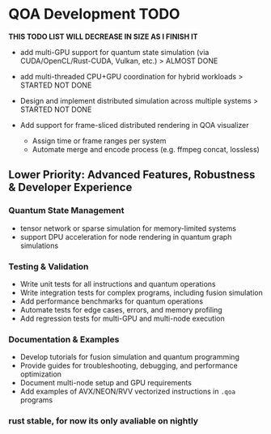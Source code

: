 # QOA Development TODO

**THIS TODO LIST WILL DECREASE IN SIZE AS I FINISH IT**

- add multi-GPU support for quantum state simulation (via CUDA/OpenCL/Rust-CUDA, Vulkan, etc.) > ALMOST DONE
- add multi-threaded CPU+GPU coordination for hybrid workloads > STARTED NOT DONE

- Design and implement distributed simulation across multiple systems > STARTED NOT DONE

- Add support for frame-sliced distributed rendering in QOA visualizer
  - Assign time or frame ranges per system
  - Automate merge and encode process (e.g. ffmpeg concat, lossless)

## Lower Priority: Advanced Features, Robustness & Developer Experience

### Quantum State Management
- tensor network or sparse simulation for memory-limited systems
- support DPU acceleration for node rendering in quantum graph simulations

### Testing & Validation
- Write unit tests for all instructions and quantum operations
- Write integration tests for complex programs, including fusion simulation
- Add performance benchmarks for quantum operations
- Automate tests for edge cases, errors, and memory profiling
- Add regression tests for multi-GPU and multi-node execution

### Documentation & Examples
- Develop tutorials for fusion simulation and quantum programming
- Provide guides for troubleshooting, debugging, and performance optimization
- Document multi-node setup and GPU requirements
- Add examples of AVX/NEON/RVV vectorized instructions in `.qoa` programs

### rust stable, for now its only avaliable on nightly
